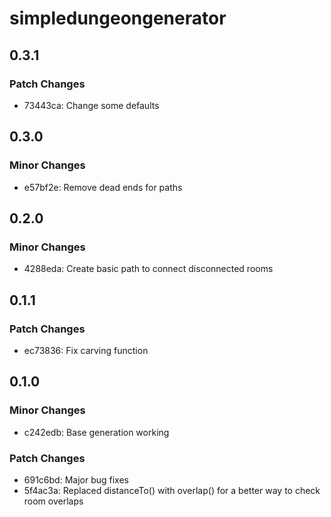 # simpledungeongenerator

## 0.3.1

### Patch Changes

- 73443ca: Change some defaults

## 0.3.0

### Minor Changes

- e57bf2e: Remove dead ends for paths

## 0.2.0

### Minor Changes

- 4288eda: Create basic path to connect disconnected rooms

## 0.1.1

### Patch Changes

- ec73836: Fix carving function

## 0.1.0

### Minor Changes

- c242edb: Base generation working

### Patch Changes

- 691c6bd: Major bug fixes
- 5f4ac3a: Replaced distanceTo() with overlap() for a better way to check room overlaps
